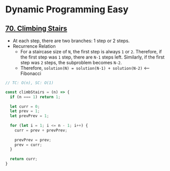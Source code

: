 # Dynamic Programming Easy

## [70. Climbing Stairs](https://leetcode.com/problems/climbing-stairs/)
- At each step, there are two branches: 1 step or 2 steps.
- Recurrence Relation
  - For a staircase size of `N`, the first step is always `1` or `2`. Therefore, if the first step was `1` step, there are `N-1` steps left. Similarly, if the first step was `2` steps, the subproblem becomes `N-2`.
  - Therefore, `solution(N) = solution(N-1) + solution(N-2)` <-- Fibonacci
```js
// TC: O(n), SC: O(1)

const climbStairs = (n) => {
  if (n === 1) return 1;
  
  let curr = 0;
  let prev = 1;
  let prevPrev = 1;
  
  for (let i = 1; i <= n - 1; i++) {
    curr = prev + prevPrev;
    
    prevPrev = prev;
    prev = curr;
  }
  
  return curr;
}
```
